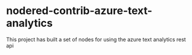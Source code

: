 # nodered-contrib-azure-text-analytics
This project has built a set of nodes for using the azure text analytics rest api
